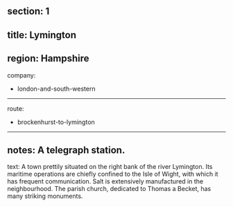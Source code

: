 ﻿section: 1
----
title: Lymington
----
region: Hampshire
----
company:
- london-and-south-western
----
route:
- brockenhurst-to-lymington
----
notes: A telegraph station.
----
text: A town prettily situated on the right bank of the river Lymington. Its maritime operations are chiefly confined to the Isle of Wight, with which it has frequent communication. Salt is extensively manufactured in the neighbourhood. The parish church, dedicated to Thomas a Becket, has many striking monuments.
